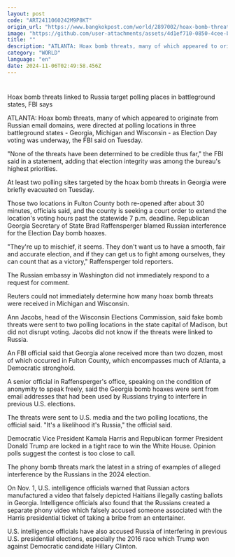 ```yaml
---
layout: post
code: "ART2411060242M9P8KT"
origin_url: "https://www.bangkokpost.com/world/2897002/hoax-bomb-threats-linked-to-russia-target-polling-places-in-battleground-states-fbi-says"
image: "https://github.com/user-attachments/assets/4d1ef710-0850-4cee-bc02-5e630c36423a"
title: ""
description: "ATLANTA: Hoax bomb threats, many of which appeared to originate from Russian email domains, were directed at polling locations in three battleground states - Georgia, Michigan and Wisconsin - as Election Day voting was underway, the FBI said on Tuesday."
category: "WORLD"
language: "en"
date: 2024-11-06T02:49:58.456Z
---
```


# 

Hoax bomb threats linked to Russia target polling places in battleground states, FBI says

ATLANTA: Hoax bomb threats, many of which appeared to originate from Russian email domains, were directed at polling locations in three battleground states - Georgia, Michigan and Wisconsin - as Election Day voting was underway, the FBI said on Tuesday.

"None of the threats have been determined to be credible thus far," the FBI said in a statement, adding that election integrity was among the bureau's highest priorities.

At least two polling sites targeted by the hoax bomb threats in Georgia were briefly evacuated on Tuesday.

Those two locations in Fulton County both re-opened after about 30 minutes, officials said, and the county is seeking a court order to extend the location's voting hours past the statewide 7 p.m. deadline. Republican Georgia Secretary of State Brad Raffensperger blamed Russian interference for the Election Day bomb hoaxes.

"They're up to mischief, it seems. They don't want us to have a smooth, fair and accurate election, and if they can get us to fight among ourselves, they can count that as a victory," Raffensperger told reporters.

The Russian embassy in Washington did not immediately respond to a request for comment.

Reuters could not immediately determine how many hoax bomb threats were received in Michigan and Wisconsin.

Ann Jacobs, head of the Wisconsin Elections Commission, said fake bomb threats were sent to two polling locations in the state capital of Madison, but did not disrupt voting. Jacobs did not know if the threats were linked to Russia.

An FBI official said that Georgia alone received more than two dozen, most of which occurred in Fulton County, which encompasses much of Atlanta, a Democratic stronghold.

A senior official in Raffensperger's office, speaking on the condition of anonymity to speak freely, said the Georgia bomb hoaxes were sent from email addresses that had been used by Russians trying to interfere in previous U.S. elections.

The threats were sent to U.S. media and the two polling locations, the official said. "It's a likelihood it's Russia," the official said.

Democratic Vice President Kamala Harris and Republican former President Donald Trump are locked in a tight race to win the White House. Opinion polls suggest the contest is too close to call.

The phony bomb threats mark the latest in a string of examples of alleged interference by the Russians in the 2024 election.

On Nov. 1, U.S. intelligence officials warned that Russian actors manufactured a video that falsely depicted Haitians illegally casting ballots in Georgia. Intelligence officials also found that the Russians created a separate phony video which falsely accused someone associated with the Harris presidential ticket of taking a bribe from an entertainer.

U.S. intelligence officials have also accused Russia of interfering in previous U.S. presidential elections, especially the 2016 race which Trump won against Democratic candidate Hillary Clinton.